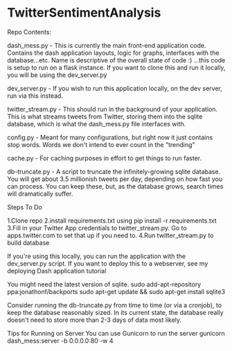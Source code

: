 # TwitterSentimentAnalysis
Repo Contents:

dash_mess.py - This is currently the main front-end application code. Contains the dash application layouts, logic for graphs, interfaces with the database...etc. Name is descriptive of the overall state of code :) ...this code is setup to run on a flask instance. If you want to clone this and run it locally, you will be using the dev_server.py

dev_server.py - If you wish to run this application locally, on the dev server, run via this instead.

twitter_stream.py - This should run in the background of your application. This is what streams tweets from Twitter, storing them into the sqlite database, which is what the dash_mess.py file interfaces with.

config.py - Meant for many configurations, but right now it just contains stop words. Words we don't intend to ever count in the "trending"

cache.py - For caching purposes in effort to get things to run faster.

db-truncate.py - A script to truncate the infinitely-growing sqlite database. You will get about 3.5 millionish tweets per day, depending on how fast you can process. You can keep these, but, as the database grows, search times will dramatically suffer.

Steps To Do

1.Clone repo
2.install requirements.txt using pip install -r requirements.txt
3.Fill in your Twitter App credentials to twitter_stream.py. Go to apps.twitter.com to set that up if you need to.
4.Run twitter_stream.py to build database

If you're using this locally, you can run the application with the dev_server.py script. If you want to deploy this to a webserver, see my deploying Dash application tutorial

You might need the latest version of sqlite.
sudo add-apt-repository ppa:jonathonf/backports
sudo apt-get update && sudo apt-get install sqlite3

Consider running the db-truncate.py from time to time (or via a cronjob), to keep the database reasonably sized. In its current state, the database really doesn't need to store more than 2-3 days of data most likely.

Tips for Running on Server
You can use Gunicorn to run the server
gunicorn dash_mess:server -b 0.0.0.0:80 -w 4
